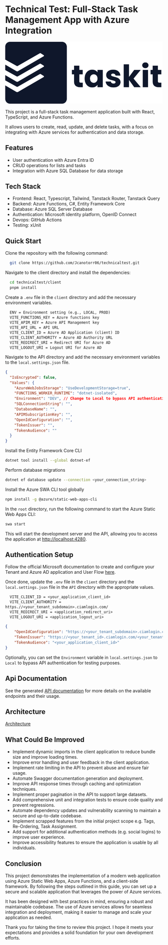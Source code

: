 # Technical Test: Full-Stack Task Management App with Azure Integration

![logo](./client/public/text%20logo.png)

This project is a full-stack task management application built with React, TypeScript, and Azure Functions.

It allows users to create, read, update, and delete tasks, with a focus on integrating with Azure services for authentication and data storage.

## Features

- User authentication with Azure Entra ID
- CRUD operations for lists and tasks
- Integration with Azure SQL Database for data storage

## Tech Stack

- Frontend: React, Typescript, Tailwind, Tanstack Router, Tanstack Query
- Backend: Azure Functions, C#, Entity Framework Core
- Database: Azure SQL Server Database
- Authentication: Microsoft identity platform, OpenID Connect
- Devops: GitHub Actions
- Testing: xUnit

## Quick Start

Clone the repository with the following command:

```bash
  git clone https://github.com/Jcanotorr06/technicaltest.git
```

Navigate to the client directory and install the dependencies:

```bash
  cd technicaltest/client
  pnpm install
```

Create a `.env` file in the `client` directory and add the necessary environment variables.

```env
  ENV = Environment setting (e.g., LOCAL, PROD)
  VITE_FUNCTIONS_KEY = Azure functions key
  VITE_APIM_KEY = Azure API Management key
  VITE_API_URL = API URL
  VITE_CLIENT_ID = Azure AD Application (client) ID
  VITE_CLIENT_AUTHORITY = Azure AD Authority URL
  VITE_REDIRECT_URI = Redirect URI for Azure AD
  VITE_LOGOUT_URI = Logout URI for Azure AD
```

Navigate to the API directory and add the necessary environment variables to the `local.settings.json` file.

```json
{
  "IsEncrypted": false,
  "Values": {
    "AzureWebJobsStorage": "UseDevelopmentStorage=true",
    "FUNCTIONS_WORKER_RUNTIME": "dotnet-isolated",
    "Environment": "DEV", // Change to Local to bypass API authentication for testing purposes
    "SQLConnectionString": "",
    "DatabaseName": "",
    "APIMSubscriptionKey": "",
    "OpenIdConfiguration": "",
    "TokenIssuer": "",
    "TokenAudience": ""
  }
}
```

Install the Entity Framework Core CLI

```bash
dotnet tool install --global dotnet-ef
```

Perform database migrations

```bash
dotnet ef database update --connection <your_connection_string>
```

Install the Azure SWA CLI tool globally

```bash
npm install -g @azure/static-web-apps-cli
```

In the `root` directory, run the following command to start the Azure Static Web Apps CLI:

```bash
swa start
```

This will start the development server and the API, allowing you to access the application at [http://localhost:4280](http://localhost:4280).

## Authentication Setup

Follow the official Microsoft documentation to create and configure your Tenant and Azure AD application and User Flow [here](https://learn.microsoft.com/en-us/entra/identity-platform/quickstart-create-new-tenant).

Once done, update the `.env` file in the `client` directory and the `local.settings.json` file in the `API` directory with the appropriate values.

```env
  VITE_CLIENT_ID = <your_application_client_id>
  VITE_CLIENT_AUTHORITY = https.//<your_tenant_subdomain>.ciamlogin.com/
  VITE_REDIRECT_URI = <application_redirect_uri>
  VITE_LOGOUT_URI = <application_logout_uri>
```

```json
{
    "OpenIdConfiguration": "https://<your_tenant_subdomain>.ciamlogin.com/<your_tenant_subdomain>.onmicrosoft.com/v2.0/.well-known/openid-configuration",
    "TokenIssuer": "https://<your_tenant_id>.ciamlogin.com/<your_tenant_id>/v2.0",
    "TokenAudience": "<your_application_client_id>"
}
```

Optionally, you can set the `Environment` variable in `local.settings.json` to `Local` to bypass API authentication for testing purposes.

## Api Documentation

See the generated [API documentation](https://jcanotorr06.github.io/technicaltest/Swagger/) for more details on the available endpoints and their usage.

## Architecture

[Architecture](./docs/Architecture/README.md)

## What Could Be Improved

- Implement dynamic imports in the client application to reduce bundle size and improve loading times.
- Improve error handling and user feedback in the client application.
- Implement rate limiting in the API to prevent abuse and ensure fair usage.
- Automate Swagger documentation generation and deployment.
- Improve API response times through caching and optimization techniques.
- Implement proper pagination in the API to support large datasets.
- Add comprehensive unit and integration tests to ensure code quality and prevent regressions.
- Automate dependency updates and vulnerability scanning to maintain a secure and up-to-date codebase.
- Implement scrapped features from the initial project scope e.g. Tags, Re-Ordering, Task Assignment.
- Add support for additional authentication methods (e.g. social logins) to improve user experience.
- Improve accessibility features to ensure the application is usable by all individuals.

## Conclusion

This project demonstrates the implementation of a modern web application using Azure Static Web Apps, Azure Functions, and a client-side framework. By following the steps outlined in this guide, you can set up a secure and scalable application that leverages the power of Azure services.

It has been designed with best practices in mind, ensuring a robust and maintainable codebase. The use of Azure services allows for seamless integration and deployment, making it easier to manage and scale your application as needed.

Thank you for taking the time to review this project. I hope it meets your expectations and provides a solid foundation for your own development efforts.
